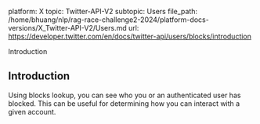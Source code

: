 platform: X
topic: Twitter-API-V2
subtopic: Users
file_path: /home/bhuang/nlp/rag-race-challenge2-2024/platform-docs-versions/X_Twitter-API-V2/Users.md
url: https://developer.twitter.com/en/docs/twitter-api/users/blocks/introduction

Introduction

## Introduction

Using blocks lookup, you can see who you or an authenticated user has blocked. This can be useful for determining how you can interact with a given account.